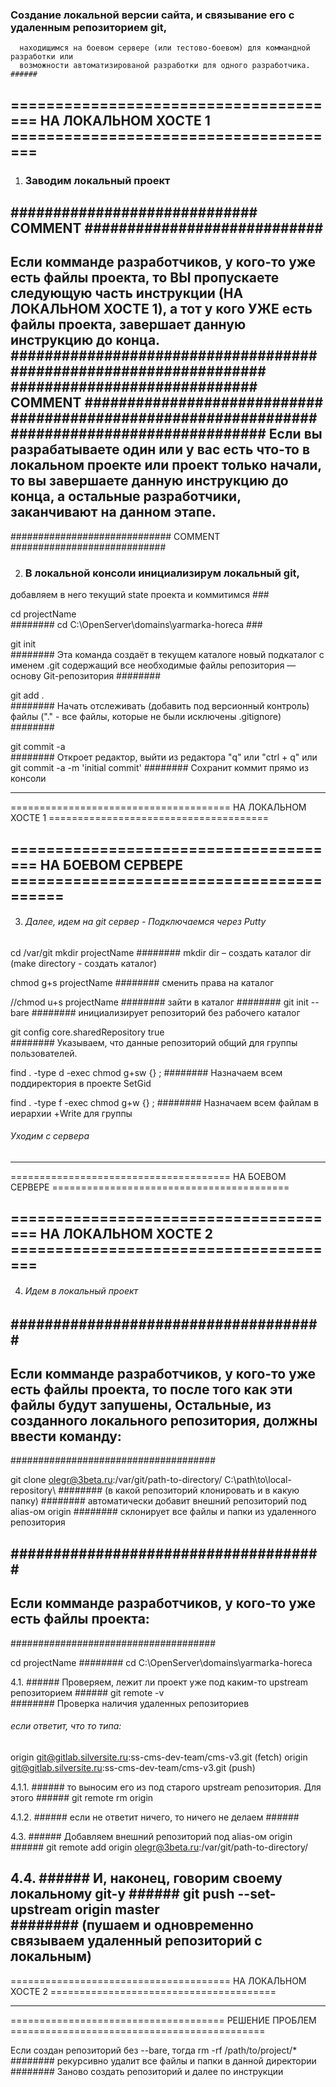 ### Создание локальной версии сайта, и связывание его с удаленным репозиторием git, 
      находищимся на боевом сервере (или тестово-боевом) для коммандной разработки или 
      возможности автоматизированой разработки для одного разработчика. ######


====================================== НА ЛОКАЛЬНОМ ХОСТЕ 1 ======================================
--------------------------------------------------------------------------------------------------
1. ### Заводим локальный проект ###

############################# COMMENT ############################
------------------------------------------------------------------
Если комманде разработчиков, у кого-то уже есть файлы проекта, 
    то ВЫ пропускаете следующую часть инструкции (НА ЛОКАЛЬНОМ ХОСТЕ 1),
    а тот у кого УЖЕ есть файлы проекта, завершает данную инструкцию 
    до конца.
##################################################################
############################# COMMENT ############################
##################################################################
Если вы разрабатываете один или 
    у вас есть что-то в локальном проекте или
    проект только начали, то вы завершаете данную инструкцию до конца,
    а остальные разработчики, заканчивают на данном этапе.
------------------------------------------------------------------
############################# COMMENT ############################

2. ### В локальной консоли инициализирум локальный git,
добавляем в него текущий state проекта и коммитимся ###

cd projectName  
######## cd C:\OpenServer\domains\yarmarka-horeca ### 

git init	      
######## Эта команда создаёт в текущем каталоге новый подкаталог с именем .git содержащий все необходимые файлы репозитория — 
        основу Git-репозитория ########
        
git add .       
######## Начать отслеживать (добавить под версионный контроль) файлы 
      ("." - все файлы, которые не были исключены .gitignore) ########

git commit -a   
######## Откроет редактор, выйти из редактора "q" или "ctrl + q"
или
git commit -a -m 'initial commit' 
######## Сохранит коммит прямо из консоли 

--------------------------------------------------------------------------------------------------
====================================== НА ЛОКАЛЬНОМ ХОСТЕ 1 ======================================

====================================== НА БОЕВОМ СЕРВЕРЕ =========================================
--------------------------------------------------------------------------------------------------
3. ######  Далее, идем на git сервер - Подключаемся через Putty ######
cd /var/git
mkdir projectName 
######## mkdir dir – создать каталог dir (make directory - создать каталог) 

chmod g+s projectName 
######## сменить права на каталог

//chmod u+s projectName
######## зайти в каталог ########
git init --bare 
######## инициализирует репозиторий без рабочего каталог 

git config core.sharedRepository true  
######## Указываем, что данные репозиторий общий для группы пользователей. 

find . -type d -exec chmod g+sw {} \;
######## Назначаем всем поддиректория в проекте SetGid

find . -type f -exec chmod g+w {} \; 
######## Назначаем всем файлам в иерархии +Write для группы

###### Уходим с сервера ###### 
--------------------------------------------------------------------------------------------------
====================================== НА БОЕВОМ СЕРВЕРЕ =========================================

====================================== НА ЛОКАЛЬНОМ ХОСТЕ 2 ======================================
--------------------------------------------------------------------------------------------------
4. ###### Идем в локальный проект ######

#####################################
-------------------------------------
Если комманде разработчиков, у кого-то уже есть файлы проекта, то после того как эти файлы будут запушены,
Остальные, из созданного локального репозитория, должны ввести команду:
-------------------------------------
#####################################

git clone olegr@3beta.ru:/var/git/path-to-directory/ C:\path\to\local-repository\ 
######## (в какой репозиторий клонировать и в какую папку)
######## автоматически добавит внешний репозиторий под alias-ом origin
######## склонирует все файлы и папки из удаленного репозитория

#####################################
-------------------------------------
Если комманде разработчиков, у кого-то уже есть файлы проекта: 
-------------------------------------
#####################################

cd projectName 
######## cd C:\OpenServer\domains\yarmarka-horeca 

4.1. ###### Проверяем, лежит ли проект уже под каким-то upstream репозиторием ######
git remote -v  
######## Проверка наличия удаленных репозиториев 

###### если ответит, что то типа: ######
origin  git@gitlab.silversite.ru:ss-cms-dev-team/cms-v3.git (fetch)
origin  git@gitlab.silversite.ru:ss-cms-dev-team/cms-v3.git (push)

4.1.1. ###### то выносим его из под старого upstream репозитория. Для этого ######
git remote rm origin

4.1.2. ###### если не ответит ничего, то ничего не делаем ######

4.3. ###### Добавляем внешний репозиторий под alias-ом origin ######
git remote add origin olegr@3beta.ru:/var/git/path-to-directory/

4.4. ###### И, наконец, говорим своему локальному git-у ######
git push --set-upstream origin master  
######## (пушаем и одновременно связываем удаленный репозиторий с локальным) 
--------------------------------------------------------------------------------------------------
====================================== НА ЛОКАЛЬНОМ ХОСТЕ 2 =======================================



--------------------------------------------------------------------------------------------------
===================================== РЕШЕНИЕ ПРОБЛЕМ ============================================

Если создан репозиторий без --bare, тогда
rm -rf /path/to/project/* 
######## рекурсивно удалит все файлы и папки в данной директории 
######## Заново создать репозиторий и далее по инструкции

